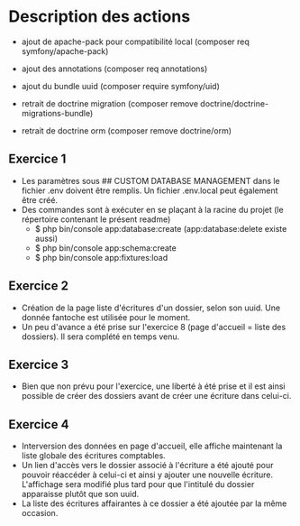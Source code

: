 # Description des actions

- ajout de apache-pack pour compatibilité local (composer req symfony/apache-pack)
- ajout des annotations (composer req annotations)
- ajout du bundle uuid (composer require symfony/uid)

- retrait de doctrine migration (composer remove doctrine/doctrine-migrations-bundle)
- retrait de doctrine orm (composer remove doctrine/orm)

## Exercice 1
- Les paramètres sous ## CUSTOM DATABASE MANAGEMENT dans le fichier .env doivent être remplis. Un fichier .env.local peut également être créé.
- Des commandes sont à exécuter en se plaçant à la racine du projet (le répertoire contenant le présent readme)
    - $ php bin/console app:database:create (app:database:delete existe aussi)
    - $ php bin/console app:schema:create
    - $ php bin/console app:fixtures:load

## Exercice 2
- Création de la page liste d'écritures d'un dossier, selon son uuid. Une donnée fantoche est utilisée pour le moment.
- Un peu d'avance a été prise sur l'exercice 8 (page d'accueil = liste des dossiers). Il sera complété en temps venu.

## Exercice 3
- Bien que non prévu pour l'exercice, une liberté à été prise et il est ainsi possible de créer des dossiers avant de créer une écriture dans celui-ci.

## Exercice 4 
- Interversion des données en page d'accueil, elle affiche maintenant la liste globale des écritures comptables.
- Un lien d'accès vers le dossier associé à l'écriture a été ajouté pour pouvoir réaccéder à celui-ci et ainsi y ajouter une nouvelle écriture. L'affichage sera modifié plus tard pour que l'intitulé du dossier apparaisse plutôt que son uuid.
- La liste des écritures affairantes à ce dossier a été ajoutée par la même occasion.